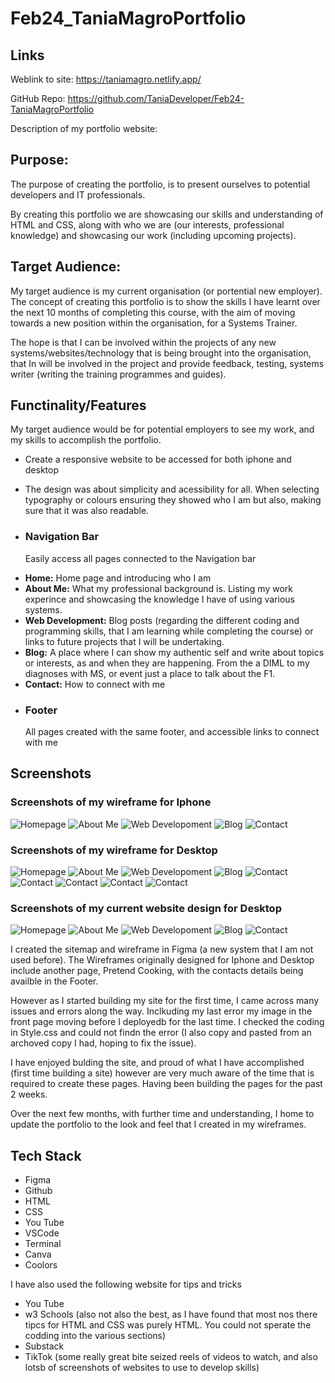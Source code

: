 # Feb24_TaniaMagroPortfolio

## Links
Weblink to site: https://taniamagro.netlify.app/ 

GitHub Repo: https://github.com/TaniaDeveloper/Feb24-TaniaMagroPortfolio 

Description of my portfolio website:

## Purpose:

The purpose of creating the portfolio, is to present ourselves to potential developers and IT professionals. 

By creating this portfolio we are showcasing our skills and understanding of HTML and CSS, along with who we are (our interests, professional knowledge) and showcasing our work (including upcoming projects).

## Target Audience:

My target audience is my current organisation (or portential new employer). The concept of creating this portfolio is to show the skills I have learnt over the next 10 months of completing this course, with the aim of moving towards a new position within the organisation, for a Systems Trainer. 

The hope is that I can be involved within the projects of any new systems/websites/technology that is being brought into the organisation, that In will be involved in the project and provide feedback, testing, systems writer (writing the training programmes and guides). 

## Functinality/Features

My target audience would be for potential employers to see my work, and my skills to accomplish the portfolio.

- Create a responsive website to be accessed for both iphone and desktop
- The design was about simplicity and acessibility for all. When selecting typography or colours ensuring they showed who I am but also, making sure that it was also readable.

- ### Navigation Bar
    Easily access all pages connected to the Navigation bar

* **Home:** Home page and introducing who I am
* **About Me:** What my professional background is. Listing my work experince and showcasing the knowledge I have of using various systems.
* **Web Development:** Blog posts (regarding the different coding and programming skills, that I am learning while completing the course) or links to future projects that I will be undertaking.
* **Blog:** A place where I can show my authentic self and write about topics or interests, as and when they are happening. From the a DIML to my diagnoses with MS, or event just a place to talk about the F1.
* **Contact:** How to connect with me

- ### Footer

    All pages created with the same footer, and accessible links to connect with me

## Screenshots

### Screenshots of my wireframe for Iphone

![Homepage](./docs/Homepage.png)
![About Me](./docs/About%20Me%20Page.png)
![Web Developoment](./docs/Web%20Development%20Page.png)
![Blog](./docs/Blog%20Page%20and%20Blogs.png)
![Contact](./docs/Pretend%20Cooking%20Page.png)

### Screenshots of my wireframe for Desktop

![Homepage](./docs/Home%20Page%20Desktop.png)
![About Me](./docs/About%20Me%20Desktop.png)
![Web Developoment](./docs/Web%20Devlop%20Desktop.png)
![Blog](./docs/Blog%20Desktop.png)
![Contact](./docs/Post%201%20Desktop.png)
![Contact](./docs/Post%202%20Desktop.png)
![Contact](./docs/Post%203%20Desktop.png)
![Contact](./docs/Post%204%20Desktop.png)
![Contact](./docs/Pretend%20Cooking%20Desktop.png)

### Screenshots of my current website design for Desktop
![Homepage](./docs/Home%20Page%20HTML.png)
![About Me](./docs/%20About%20Me%20HTML.png)
![Web Developoment](./docs/Web%20Develop%20HTML.png)
![Blog](./docs/Blog%20HTML.png)
![Contact](./docs/Contact%20HTML.png)

I created the sitemap and wireframe in Figma (a new system that I am not used before). The Wireframes originally designed for Iphone and Desktop include another page, Pretend Cooking, with the contacts details being availble in the Footer.

However as I started building my site for the first time, I came across many issues and errors along the way. Inclkuding my last error my image in the front page moving before I deployedb for the last time. I checked the coding in Style.css and could not findn the error (I also copy and pasted from an archoved copy I had, hoping to fix the issue).

I have enjoyed bulding the site, and proud of what I have accomplished (first time building a site) however are very much aware of the time that is required to create these pages. Having been building the pages for the past 2 weeks.

Over the next few months, with further time and understanding, I home to update the portfolio to the look and feel that I created in my wireframes.

## Tech Stack
* Figma
* Github
* HTML
* CSS
* You Tube
* VSCode
* Terminal
* Canva
* Coolors

I have also used the following website for tips and tricks
* You Tube
* w3 Schools (also not also the best, as I have found that most nos there tipcs for HTML and CSS was purely HTML. You could not sperate the codding into the various sections)
* Substack
* TikTok (some really great bite seized reels of videos to watch, and also lotsb of screenshots of websites to use to develop skills)





